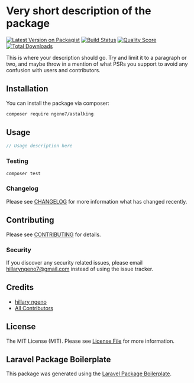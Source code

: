 # Very short description of the package

[![Latest Version on Packagist](https://img.shields.io/packagist/v/ngeno7/astalking.svg?style=flat-square)](https://packagist.org/packages/ngeno7/astalking)
[![Build Status](https://img.shields.io/travis/ngeno7/astalking/master.svg?style=flat-square)](https://travis-ci.org/ngeno7/astalking)
[![Quality Score](https://img.shields.io/scrutinizer/g/ngeno7/astalking.svg?style=flat-square)](https://scrutinizer-ci.com/g/ngeno7/astalking)
[![Total Downloads](https://img.shields.io/packagist/dt/ngeno7/astalking.svg?style=flat-square)](https://packagist.org/packages/ngeno7/astalking)

This is where your description should go. Try and limit it to a paragraph or two, and maybe throw in a mention of what PSRs you support to avoid any confusion with users and contributors.

## Installation

You can install the package via composer:

```bash
composer require ngeno7/astalking
```

## Usage

``` php
// Usage description here
```

### Testing

``` bash
composer test
```

### Changelog

Please see [CHANGELOG](CHANGELOG.md) for more information what has changed recently.

## Contributing

Please see [CONTRIBUTING](CONTRIBUTING.md) for details.

### Security

If you discover any security related issues, please email hillaryngeno7@gmail.com instead of using the issue tracker.

## Credits

- [hillary ngeno](https://github.com/ngeno7)
- [All Contributors](../../contributors)

## License

The MIT License (MIT). Please see [License File](LICENSE.md) for more information.

## Laravel Package Boilerplate

This package was generated using the [Laravel Package Boilerplate](https://laravelpackageboilerplate.com).